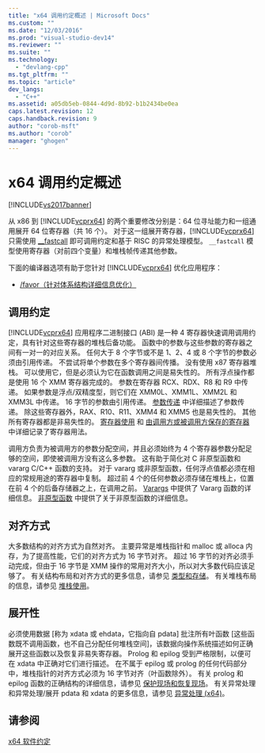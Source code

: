 ```yaml
---
title: "x64 调用约定概述 | Microsoft Docs"
ms.custom: ""
ms.date: "12/03/2016"
ms.prod: "visual-studio-dev14"
ms.reviewer: ""
ms.suite: ""
ms.technology: 
  - "devlang-cpp"
ms.tgt_pltfrm: ""
ms.topic: "article"
dev_langs: 
  - "C++"
ms.assetid: a05db5eb-0844-4d9d-8b92-b1b2434be0ea
caps.latest.revision: 12
caps.handback.revision: 9
author: "corob-msft"
ms.author: "corob"
manager: "ghogen"
---
```

# x64 调用约定概述
[!INCLUDE[vs2017banner](../assembler/inline/includes/vs2017banner.md)]

从 x86 到 [!INCLUDE[vcprx64](../assembler/inline/includes/vcprx64_md.md)] 的两个重要修改分别是：64 位寻址能力和一组通用展开 64 位寄存器（共 16 个）。  对于这一组展开寄存器，[!INCLUDE[vcprx64](../assembler/inline/includes/vcprx64_md.md)] 只需使用 [\_\_fastcall](../cpp/fastcall.md) 即可调用约定和基于 RISC 的异常处理模型。  `__fastcall` 模型使用寄存器（对前四个变量）和堆栈帧传递其他参数。  
  
 下面的编译器选项有助于您针对 [!INCLUDE[vcprx64](../assembler/inline/includes/vcprx64_md.md)] 优化应用程序：  
  
-   [\/favor（针对体系结构详细信息优化）](../build/reference/favor-optimize-for-architecture-specifics.md)  
  
## 调用约定  
 [!INCLUDE[vcprx64](../assembler/inline/includes/vcprx64_md.md)] 应用程序二进制接口 \(ABI\) 是一种 4 寄存器快速调用调用约定，具有针对这些寄存器的堆栈后备功能。  函数中的参数与这些参数的寄存器之间有一对一的对应关系。  任何大于 8 个字节或不是 1、2、4 或 8 个字节的参数必须由引用传递。  不尝试将单个参数在多个寄存器间传播。  没有使用 x87 寄存器堆栈。  可以使用它，但是必须认为它在函数调用之间是易失性的。  所有浮点操作都是使用 16 个 XMM 寄存器完成的。  参数在寄存器 RCX、RDX、R8 和 R9 中传递。  如果参数是浮点\/双精度型，则它们在 XMM0L、XMM1L、XMM2L 和 XMM3L 中传递。  16 字节的参数由引用传递。  [参数传递](../build/parameter-passing.md) 中详细描述了参数传递。  除这些寄存器外，RAX、R10、R11、XMM4 和 XMM5 也是易失性的。  其他所有寄存器都是非易失性的。  [寄存器使用](../build/register-usage.md) 和 [由调用方或被调用方保存的寄存器](../build/caller-callee-saved-registers.md) 中详细记录了寄存器用法。  
  
 调用方负责为被调用方的参数分配空间，并且必须始终为 4 个寄存器参数分配足够的空间，即使被调用方没有这么多参数。  这有助于简化对 C 非原型函数和 vararg C\/C\+\+ 函数的支持。  对于 vararg 或非原型函数，任何浮点值都必须在相应的常规用途的寄存器中复制。  超过前 4 个的任何参数必须存储在堆栈上，位置在前 4 个的后备存储器之上，在调用之前。  [Varargs](../build/varargs.md) 中提供了 Vararg 函数的详细信息。  [非原型函数](../build/unprototyped-functions.md) 中提供了关于非原型函数的详细信息。  
  
## 对齐方式  
 大多数结构的对齐方式为自然对齐。  主要异常是堆栈指针和 malloc 或 alloca 内存，为了提高性能，它们的对齐方式为 16 字节对齐。  超过 16 字节的对齐必须手动完成，但由于 16 字节是 XMM 操作的常用对齐大小，所以对大多数代码应该足够了。  有关结构布局和对齐方式的更多信息，请参见 [类型和存储](../build/types-and-storage.md)。  有关堆栈布局的信息，请参见 [堆栈使用](../build/stack-usage.md)。  
  
## 展开性  
 必须使用数据 \[称为 xdata 或 ehdata，它指向自 pdata\] 批注所有叶函数 \[这些函数既不调用函数，也不自己分配任何堆栈空间\]，该数据向操作系统描述如何正确展开这些函数以及恢复非易失寄存器。  Prolog 和 epilog 受到严格限制，以便可在 xdata 中正确对它们进行描述。  在不属于 epilog 或 prolog 的任何代码部分中，堆栈指针的对齐方式必须为 16 字节对齐（叶函数除外）。  有关 prolog 和 epilog 函数的正确结构的详细信息，请参见 [保护现场和恢复现场](../build/prolog-and-epilog.md)。  有关异常处理和异常处理\/展开 pdata 和 xdata 的更多信息，请参见 [异常处理 \(x64\)](../build/exception-handling-x64.md)。  
  
## 请参阅  
 [x64 软件约定](../build/x64-software-conventions.md)